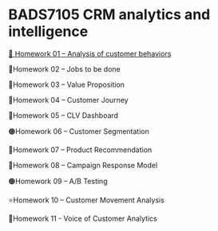 # BADS7105 CRM analytics and intelligence

[🔘 Homework 01 – Analysis of customer behaviors](https://github.com/yothorn/BADS7105-CRM-analytics-and-intelligence/tree/main/Homework%2001%20–%20Analysis%20of%20customer%20behaviors)

🔴Homework 02 – Jobs to be done

🔴Homework 03 – Value Proposition

🔴Homework 04 – Customer Journey

🔴Homework 05 – CLV Dashboard

🟠Homework 06 – Customer Segmentation

🔴Homework 07 – Product Recommendation

🔴Homework 08 – Campaign Response Model

🟠Homework 09 – A/B Testing

⭐️Homework 10 – Customer Movement Analysis

🔴Homework 11 - Voice of Customer Analytics
